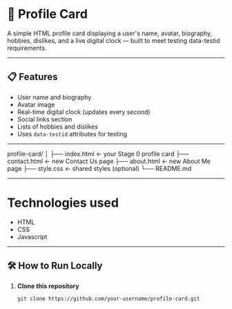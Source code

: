 # 🪪 Profile Card

A simple HTML profile card displaying a user's name, avatar, biography, hobbies, dislikes, and a live digital clock — built to meet testing data-testid requirements.

---

## 📋 Features

- User name and biography  
- Avatar image  
- Real-time digital clock (updates every second)  
- Social links section  
- Lists of hobbies and dislikes  
- Uses `data-testid` attributes for testing

---

profile-card/
│
├── index.html            ← your Stage 0 profile card
├── contact.html          ← new Contact Us page
├── about.html            ← new About Me page
├── style.css             ← shared styles (optional)
└── README.md


---

# Technologies used
- HTML
- CSS
- Javascript 

---

## 🛠️ How to Run Locally

1. **Clone this repository**
   ```bash
   git clone https://github.com/your-username/profile-card.git
